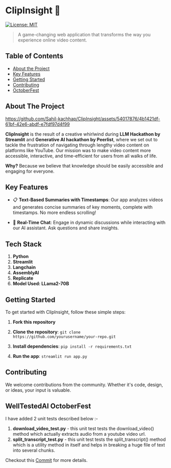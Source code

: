 # ClipInsight 🎥

[![License: MIT](https://img.shields.io/badge/License-MIT-yellow.svg)](https://opensource.org/licenses/MIT)

> A game-changing web application that transforms the way you experience online video content. 

## Table of Contents

- [About the Project](#about-the-project)
- [Key Features](#key-features)
- [Getting Started](#getting-started)
- [Contributing](#contributing)
- [OctoberFest](#WellTestedAI-OctoberFest)

## About The Project

https://github.com/Sahil-kachhap/ClipInsight/assets/54017876/4b1421df-61bf-42e6-abdf-e7fdf97d4f99

**ClipInsight** is the result of a creative whirlwind during **LLM Hackathon by Streamlit** and **Generative AI hackathon by Peerlist**, where we set out to tackle the frustration of navigating through lengthy video content on platforms like YouTube. Our mission was to make video content more accessible, interactive, and time-efficient for users from all walks of life.

**Why?** Because we believe that knowledge should be easily accessible and engaging for everyone.

## Key Features

- 📋 **Text-Based Summaries with Timestamps**: Our app analyzes videos and generates concise summaries of key moments, complete with timestamps. No more endless scrolling!

- 💬 **Real-Time Chat**: Engage in dynamic discussions while interacting with our AI assistant. Ask questions and share insights.

## Tech Stack
1. **Python**
2. **Streamlit**
3. **Langchain**
4. **AssemblyAI**
5. **Replicate**
6. **Model Used: LLama2-70B**

## Getting Started

To get started with ClipInsight, follow these simple steps:
1. **Fork this repository**
2. **Clone the repository**: `git clone https://github.com/yourusername/your-repo.git`

3. **Install dependencies**: `pip install -r requirements.txt`

4. **Run the app**: `streamlit run app.py`

## Contributing

We welcome contributions from the community. Whether it's code, design, or ideas, your input is valuable.

## WellTestedAI OctoberFest 
I have added 2 unit tests described below :-
1. **download_video_test.py** - this unit test tests the download_video() method which actually extracts audio from a youtube video url.
2. **split_transcript_test.py** - this unit test tests the split_transcript() method which is a utility method in itself and helps in breaking a huge file of text into several chunks.

Checkout this [Commit](https://github.com/Sahil-kachhap/ClipInsight/commit/48dd74c640afdb9ac1e2ff43865278cdafd45849) for more details.
